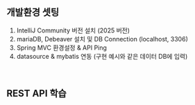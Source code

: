 ## 개발환경 셋팅
1. IntelliJ Community 버전 설치 (2025 버전)
2. mariaDB, Debeaver 설치 및 DB Connection (localhost, 3306)
3. Spring MVC 환경설정 & API Ping
4. datasource & mybatis 연동 (구현 예시와 같은 데이터 DB에 입력)
<br>

## REST API 학습
